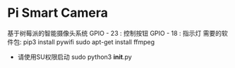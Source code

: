 # Pi Smart Camera
  基于树莓派的智能摄像头系统
  GPIO - 23 : 控制按钮
  GPIO - 18 : 指示灯
  需要的软件包:
    pip3 install pywifi
    sudo apt-get install ffmpeg
  * 请使用SU权限启动
    sudo python3 __init__.py